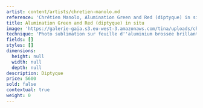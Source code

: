 ```yaml
---
artist: content/artists/chretien-manolo.md
reference: 'Chrétien Manolo, Alumination Green and Red (diptyque) in situ'
title: Alumination Green and Red (diptyque) in situ
image: 'https://galerie-gaia.s3.eu-west-3.amazonaws.com/tina/uploads/chretien-manolo/GREEN&RED-INSITU.jpg'
technique: 'Photo sublimation sur feuille d''aluminium brossée brillant '
fields: []
styles: []
dimensions:
  height: null
  width: null
  depth: null
description: Diptyque
price: 5600
sold: false
contextual: true
weight: 0
---
```


